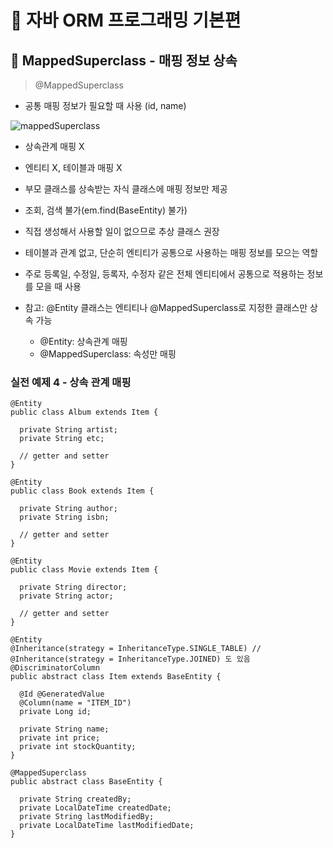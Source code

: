 # :book: 자바 ORM 프로그래밍 기본편

## :pushpin: MappedSuperclass - 매핑 정보 상속


> @MappedSuperclass

- 공통 매핑 정보가 필요할 때 사용 (id, name)

![mappedSuperclass](image/mappedsuperclass.png)


- 상속관계 매핑 X

- 엔티티 X, 테이블과 매핑 X

- 부모 클래스를 상속받는 자식 클래스에 매핑 정보만 제공

- 조회, 검색 불가(em.find(BaseEntity) 불가)

- 직접 생성해서 사용할 일이 없으므로 추상 클래스 권장

- 테이블과 관계 없고, 단순히 엔티티가 공통으로 사용하는 매핑 정보를 모으는 역할

- 주로 등록일, 수정일, 등록자, 수정자 같은 전체 엔티티에서 공통으로 적용하는 정보를 모을 때 사용

- 참고: @Entity 클래스는 엔티티나 @MappedSuperclass로 지정한 클래스만 상속 가능 

    - @Entity: 상속관계 매핑
    - @MappedSuperclass: 속성만 매핑

### 실전 예제 4 - 상속 관계 매핑

```
@Entity
public class Album extends Item {

  private String artist;
  private String etc;
  
  // getter and setter
}
```

```
@Entity
public class Book extends Item {
  
  private String author;
  private String isbn;
  
  // getter and setter
}
```

```
@Entity
public class Movie extends Item {
  
  private String director;
  private String actor;
  
  // getter and setter
}
```

```
@Entity
@Inheritance(strategy = InheritanceType.SINGLE_TABLE) // @Inheritance(strategy = InheritanceType.JOINED) 도 있음 
@DiscriminatorColumn
public abstract class Item extends BaseEntity {
  
  @Id @GeneratedValue
  @Column(name = "ITEM_ID")
  private Long id;
  
  private String name;
  private int price;
  private int stockQuantity;
}
```

```
@MappedSuperclass
public abstract class BaseEntity {

  private String createdBy;
  private LocalDateTime createdDate;
  private String lastModifiedBy;
  private LocalDateTime lastModifiedDate;
}
```